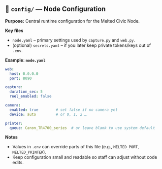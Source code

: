 ## 📂 `config/` — Node Configuration

**Purpose:** Central runtime configuration for the Melted Civic Node.

**Key files**

* `node.yaml` – primary settings used by `capture.py` and `web.py`.
* (optional) `secrets.yaml` – if you later keep private tokens/keys out of `.env`.

**Example: `node.yaml`**

```yaml
web:
  host: 0.0.0.0
  port: 8090

capture:
  duration_sec: 5
  reel_enabled: false

camera:
  enabled: true        # set false if no camera yet
  device: auto         # or 0, 1, 2 …

printer:
  queue: Canon_TR4700_series  # or leave blank to use system default
```

**Notes**

* Values in `.env` can override parts of this file (e.g., `MELTED_PORT`, `MELTED_PRINTER`).
* Keep configuration small and readable so staff can adjust without code edits.
